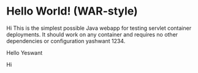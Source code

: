 Hello World! (WAR-style)
===============

Hi This is the simplest possible Java webapp for testing servlet container deployments.  It should work on any container and requires no other dependencies or configuration yashwant 1234.

Hello Yeswant

Hi 
